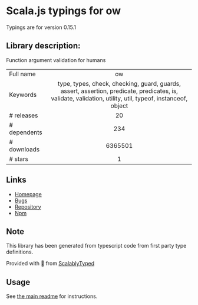 
# Scala.js typings for ow

Typings are for version 0.15.1

## Library description:
Function argument validation for humans

|                    |                 |
| ------------------ | :-------------: |
| Full name          | ow |
| Keywords           | type, types, check, checking, guard, guards, assert, assertion, predicate, predicates, is, validate, validation, utility, util, typeof, instanceof, object |
| # releases         | 20 |
| # dependents       | 234 |
| # downloads        | 6365501 |
| # stars            | 1 |

## Links
- [Homepage](https://github.com/sindresorhus/ow#readme)
- [Bugs](https://github.com/sindresorhus/ow/issues)
- [Repository](https://github.com/sindresorhus/ow)
- [Npm](https://www.npmjs.com/package/ow)
    


## Note
This library has been generated from typescript code from first party type definitions.

Provided with :purple_heart: from [ScalablyTyped](https://github.com/oyvindberg/ScalablyTyped)

## Usage
See [the main readme](../../readme.md) for instructions.


